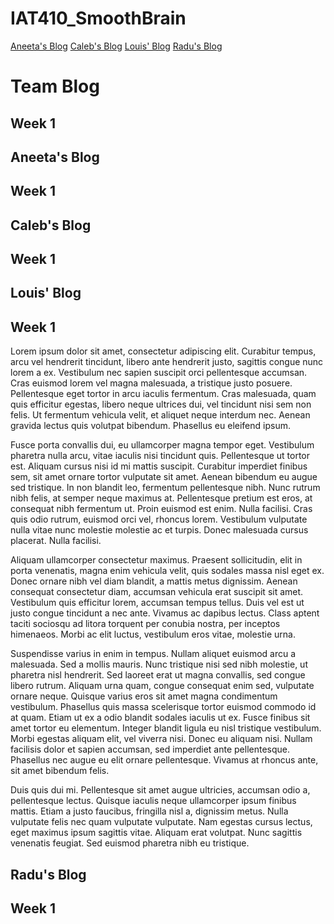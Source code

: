 # IAT410_SmoothBrain

<a href="#aneeta">Aneeta's Blog</a>
<a href="#caleb">Caleb's Blog</a>
<a href="#louis">Louis' Blog</a>
<a href="#Radu">Radu's Blog</a>

<h1>Team Blog</h1>

<h2>Week 1</h2>

<section id="aneeta">
  <h1>Aneeta's Blog</h1>
  <h2>Week 1</h1>
  
  </section>
  
  <section id="caleb">
  <h1>Caleb's Blog</h1>
  <h2>Week 1</h1>
  
  </section>
  
  <section id="louis">
  <h1>Louis' Blog</h1>
  <h2>Week 1</h1>
  <p>Lorem ipsum dolor sit amet, consectetur adipiscing elit. Curabitur tempus, arcu vel hendrerit tincidunt, libero ante hendrerit justo, sagittis congue nunc lorem a ex. Vestibulum nec sapien suscipit orci pellentesque accumsan. Cras euismod lorem vel magna malesuada, a tristique justo posuere. Pellentesque eget tortor in arcu iaculis fermentum. Cras malesuada, quam quis efficitur egestas, libero neque ultrices dui, vel tincidunt nisi sem non felis. Ut fermentum vehicula velit, et aliquet neque interdum nec. Aenean gravida lectus quis volutpat bibendum. Phasellus eu eleifend ipsum.

Fusce porta convallis dui, eu ullamcorper magna tempor eget. Vestibulum pharetra nulla arcu, vitae iaculis nisi tincidunt quis. Pellentesque ut tortor est. Aliquam cursus nisi id mi mattis suscipit. Curabitur imperdiet finibus sem, sit amet ornare tortor vulputate sit amet. Aenean bibendum eu augue sed tristique. In non blandit leo, fermentum pellentesque nibh. Nunc rutrum nibh felis, at semper neque maximus at. Pellentesque pretium est eros, at consequat nibh fermentum ut. Proin euismod est enim. Nulla facilisi. Cras quis odio rutrum, euismod orci vel, rhoncus lorem. Vestibulum vulputate nulla vitae nunc molestie molestie ac et turpis. Donec malesuada cursus placerat. Nulla facilisi.

Aliquam ullamcorper consectetur maximus. Praesent sollicitudin, elit in porta venenatis, magna enim vehicula velit, quis sodales massa nisl eget ex. Donec ornare nibh vel diam blandit, a mattis metus dignissim. Aenean consequat consectetur diam, accumsan vehicula erat suscipit sit amet. Vestibulum quis efficitur lorem, accumsan tempus tellus. Duis vel est ut justo congue tincidunt a nec ante. Vivamus ac dapibus lectus. Class aptent taciti sociosqu ad litora torquent per conubia nostra, per inceptos himenaeos. Morbi ac elit luctus, vestibulum eros vitae, molestie urna.

Suspendisse varius in enim in tempus. Nullam aliquet euismod arcu a malesuada. Sed a mollis mauris. Nunc tristique nisi sed nibh molestie, ut pharetra nisl hendrerit. Sed laoreet erat ut magna convallis, sed congue libero rutrum. Aliquam urna quam, congue consequat enim sed, vulputate ornare neque. Quisque varius eros sit amet magna condimentum vestibulum. Phasellus quis massa scelerisque tortor euismod commodo id at quam. Etiam ut ex a odio blandit sodales iaculis ut ex. Fusce finibus sit amet tortor eu elementum. Integer blandit ligula eu nisl tristique vestibulum. Morbi egestas aliquam elit, vel viverra nisi. Donec eu aliquam nisi. Nullam facilisis dolor et sapien accumsan, sed imperdiet ante pellentesque. Phasellus nec augue eu elit ornare pellentesque. Vivamus at rhoncus ante, sit amet bibendum felis.

Duis quis dui mi. Pellentesque sit amet augue ultricies, accumsan odio a, pellentesque lectus. Quisque iaculis neque ullamcorper ipsum finibus mattis. Etiam a justo faucibus, fringilla nisl a, dignissim metus. Nulla vulputate felis nec quam vulputate vulputate. Nam egestas cursus lectus, eget maximus ipsum sagittis vitae. Aliquam erat volutpat. Nunc sagittis venenatis feugiat. Sed euismod pharetra nibh eu tristique.
</p>
  
  </section>
  
  <section id="radu">
  <h1>Radu's Blog</h1>
  <h2>Week 1</h1>
  
  </section>

